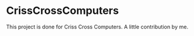 # CrissCrossComputers
This project is done for Criss Cross Computers. A little contribution by me. 
